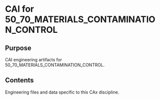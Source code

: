 # CAI for 50_70_MATERIALS_CONTAMINATION_CONTROL

## Purpose
CAI engineering artifacts for 50_70_MATERIALS_CONTAMINATION_CONTROL.

## Contents
Engineering files and data specific to this CAx discipline.
